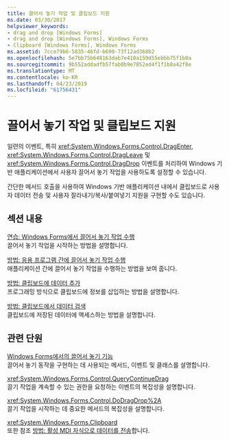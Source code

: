 ```yaml
---
title: 끌어서 놓기 작업 및 클립보드 지원
ms.date: 03/30/2017
helpviewer_keywords:
- drag and drop [Windows Forms]
- drag and drop [Windows Forms], Windows Forms
- Clipboard [Windows Forms], Windows Forms
ms.assetid: 7cce79b6-5835-46fd-b690-73f12ad368b2
ms.openlocfilehash: 5e7bb75b648163dab7e410a159d55ebbb75f1b0a
ms.sourcegitcommit: 9b552addadfb57fab0b9e7852ed4f1f1b8a42f8e
ms.translationtype: MT
ms.contentlocale: ko-KR
ms.lasthandoff: 04/23/2019
ms.locfileid: "61756431"
---
```

# <a name="drag-and-drop-operations-and-clipboard-support"></a>끌어서 놓기 작업 및 클립보드 지원
일련의 이벤트, 특히 <xref:System.Windows.Forms.Control.DragEnter>, <xref:System.Windows.Forms.Control.DragLeave> 및 <xref:System.Windows.Forms.Control.DragDrop> 이벤트를 처리하여 Windows 기반 애플리케이션에서 사용자 끌어서 놓기 작업을 사용하도록 설정할 수 있습니다.  
  
 간단한 메서드 호출을 사용하여 Windows 기반 애플리케이션 내에서 클립보드로 사용자 데이터 전송 및 사용자 잘라내기/복사/붙여넣기 지원을 구현할 수도 있습니다.  
  
## <a name="in-this-section"></a>섹션 내용  
 [연습: Windows Forms에서 끌어서 놓기 작업 수행](walkthrough-performing-a-drag-and-drop-operation-in-windows-forms.md)  
 끌어서 놓기 작업을 시작하는 방법을 설명합니다.  
  
 [방법: 응용 프로그램 간에 끌어서 놓기 작업 수행](how-to-perform-drag-and-drop-operations-between-applications.md)  
 애플리케이션 간에 끌어서 놓기 작업을 수행하는 방법을 보여 줍니다.  
  
 [방법: 클립보드에 데이터 추가](how-to-add-data-to-the-clipboard.md)  
 프로그래밍 방식으로 클립보드에 정보를 삽입하는 방법을 설명합니다.  
  
 [방법: 클립보드에서 데이터 검색](how-to-retrieve-data-from-the-clipboard.md)  
 클립보드에 저장된 데이터에 액세스하는 방법을 설명합니다.  
  
## <a name="related-sections"></a>관련 단원  
 [Windows Forms에서의 끌어서 놓기 기능](../drag-and-drop-functionality-in-windows-forms.md)  
 끌어서 놓기 동작을 구현하는 데 사용되는 메서드, 이벤트 및 클래스를 설명합니다.  
  
 <xref:System.Windows.Forms.Control.QueryContinueDrag>  
 끌기 작업을 계속할 수 있는 권한을 요청하는 이벤트의 복잡성을 설명합니다.  
  
 <xref:System.Windows.Forms.Control.DoDragDrop%2A>  
 끌기 작업을 시작하는 데 중요한 메서드의 복잡성을 설명합니다.  
  
 <xref:System.Windows.Forms.Clipboard>  
 또한 참조 [방법: 활성 MDI 자식으로 데이터를 전송](how-to-send-data-to-the-active-mdi-child.md)합니다.
